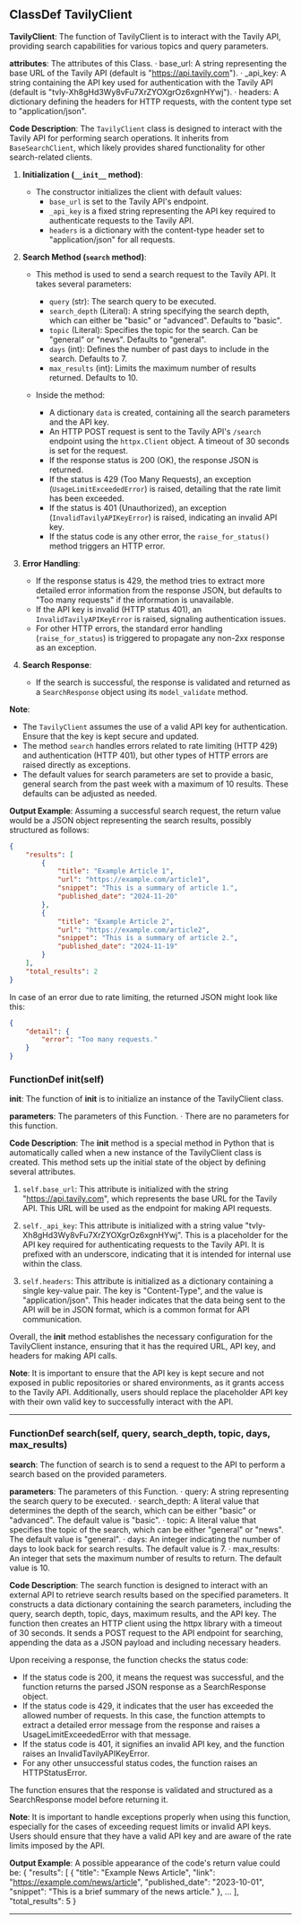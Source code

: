 ## ClassDef TavilyClient
**TavilyClient**: The function of TavilyClient is to interact with the Tavily API, providing search capabilities for various topics and query parameters.

**attributes**: The attributes of this Class.
· base_url: A string representing the base URL of the Tavily API (default is "https://api.tavily.com").
· _api_key: A string containing the API key used for authentication with the Tavily API (default is "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").
· headers: A dictionary defining the headers for HTTP requests, with the content type set to "application/json".

**Code Description**: 
The `TavilyClient` class is designed to interact with the Tavily API for performing search operations. It inherits from `BaseSearchClient`, which likely provides shared functionality for other search-related clients.

1. **Initialization (`__init__` method)**:
   - The constructor initializes the client with default values:
     - `base_url` is set to the Tavily API's endpoint.
     - `_api_key` is a fixed string representing the API key required to authenticate requests to the Tavily API.
     - `headers` is a dictionary with the content-type header set to "application/json" for all requests.
   
2. **Search Method (`search` method)**:
   - This method is used to send a search request to the Tavily API. It takes several parameters:
     - `query` (str): The search query to be executed.
     - `search_depth` (Literal): A string specifying the search depth, which can either be "basic" or "advanced". Defaults to "basic".
     - `topic` (Literal): Specifies the topic for the search. Can be "general" or "news". Defaults to "general".
     - `days` (int): Defines the number of past days to include in the search. Defaults to 7.
     - `max_results` (int): Limits the maximum number of results returned. Defaults to 10.
   
   - Inside the method:
     - A dictionary `data` is created, containing all the search parameters and the API key.
     - An HTTP POST request is sent to the Tavily API's `/search` endpoint using the `httpx.Client` object. A timeout of 30 seconds is set for the request.
     - If the response status is 200 (OK), the response JSON is returned.
     - If the status is 429 (Too Many Requests), an exception (`UsageLimitExceededError`) is raised, detailing that the rate limit has been exceeded.
     - If the status is 401 (Unauthorized), an exception (`InvalidTavilyAPIKeyError`) is raised, indicating an invalid API key.
     - If the status code is any other error, the `raise_for_status()` method triggers an HTTP error.

3. **Error Handling**:
   - If the response status is 429, the method tries to extract more detailed error information from the response JSON, but defaults to "Too many requests" if the information is unavailable.
   - If the API key is invalid (HTTP status 401), an `InvalidTavilyAPIKeyError` is raised, signaling authentication issues.
   - For other HTTP errors, the standard error handling (`raise_for_status`) is triggered to propagate any non-2xx response as an exception.

4. **Search Response**:
   - If the search is successful, the response is validated and returned as a `SearchResponse` object using its `model_validate` method.

**Note**: 
- The `TavilyClient` assumes the use of a valid API key for authentication. Ensure that the key is kept secure and updated.
- The method `search` handles errors related to rate limiting (HTTP 429) and authentication (HTTP 401), but other types of HTTP errors are raised directly as exceptions.
- The default values for search parameters are set to provide a basic, general search from the past week with a maximum of 10 results. These defaults can be adjusted as needed.

**Output Example**: 
Assuming a successful search request, the return value would be a JSON object representing the search results, possibly structured as follows:

```json
{
    "results": [
        {
            "title": "Example Article 1",
            "url": "https://example.com/article1",
            "snippet": "This is a summary of article 1.",
            "published_date": "2024-11-20"
        },
        {
            "title": "Example Article 2",
            "url": "https://example.com/article2",
            "snippet": "This is a summary of article 2.",
            "published_date": "2024-11-19"
        }
    ],
    "total_results": 2
}
```

In case of an error due to rate limiting, the returned JSON might look like this:

```json
{
    "detail": {
        "error": "Too many requests."
    }
}
```


### FunctionDef __init__(self)
**__init__**: The function of __init__ is to initialize an instance of the TavilyClient class.

**parameters**: The parameters of this Function.
· There are no parameters for this function.

**Code Description**: The __init__ method is a special method in Python that is automatically called when a new instance of the TavilyClient class is created. This method sets up the initial state of the object by defining several attributes. 

1. `self.base_url`: This attribute is initialized with the string "https://api.tavily.com", which represents the base URL for the Tavily API. This URL will be used as the endpoint for making API requests.

2. `self._api_key`: This attribute is initialized with a string value "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". This is a placeholder for the API key required for authenticating requests to the Tavily API. It is prefixed with an underscore, indicating that it is intended for internal use within the class.

3. `self.headers`: This attribute is initialized as a dictionary containing a single key-value pair. The key is "Content-Type", and the value is "application/json". This header indicates that the data being sent to the API will be in JSON format, which is a common format for API communication.

Overall, the __init__ method establishes the necessary configuration for the TavilyClient instance, ensuring that it has the required URL, API key, and headers for making API calls.

**Note**: It is important to ensure that the API key is kept secure and not exposed in public repositories or shared environments, as it grants access to the Tavily API. Additionally, users should replace the placeholder API key with their own valid key to successfully interact with the API.
***
### FunctionDef search(self, query, search_depth, topic, days, max_results)
**search**: The function of search is to send a request to the API to perform a search based on the provided parameters.

**parameters**: The parameters of this Function.
· query: A string representing the search query to be executed.
· search_depth: A literal value that determines the depth of the search, which can be either "basic" or "advanced". The default value is "basic".
· topic: A literal value that specifies the topic of the search, which can be either "general" or "news". The default value is "general".
· days: An integer indicating the number of days to look back for search results. The default value is 7.
· max_results: An integer that sets the maximum number of results to return. The default value is 10.

**Code Description**: The search function is designed to interact with an external API to retrieve search results based on the specified parameters. It constructs a data dictionary containing the search parameters, including the query, search depth, topic, days, maximum results, and the API key. The function then creates an HTTP client using the httpx library with a timeout of 30 seconds. It sends a POST request to the API endpoint for searching, appending the data as a JSON payload and including necessary headers.

Upon receiving a response, the function checks the status code:
- If the status code is 200, it means the request was successful, and the function returns the parsed JSON response as a SearchResponse object.
- If the status code is 429, it indicates that the user has exceeded the allowed number of requests. In this case, the function attempts to extract a detailed error message from the response and raises a UsageLimitExceededError with that message.
- If the status code is 401, it signifies an invalid API key, and the function raises an InvalidTavilyAPIKeyError.
- For any other unsuccessful status codes, the function raises an HTTPStatusError.

The function ensures that the response is validated and structured as a SearchResponse model before returning it.

**Note**: It is important to handle exceptions properly when using this function, especially for the cases of exceeding request limits or invalid API keys. Users should ensure that they have a valid API key and are aware of the rate limits imposed by the API.

**Output Example**: A possible appearance of the code's return value could be:
{
    "results": [
        {
            "title": "Example News Article",
            "link": "https://example.com/news/article",
            "published_date": "2023-10-01",
            "snippet": "This is a brief summary of the news article."
        },
        ...
    ],
    "total_results": 5
}
***
